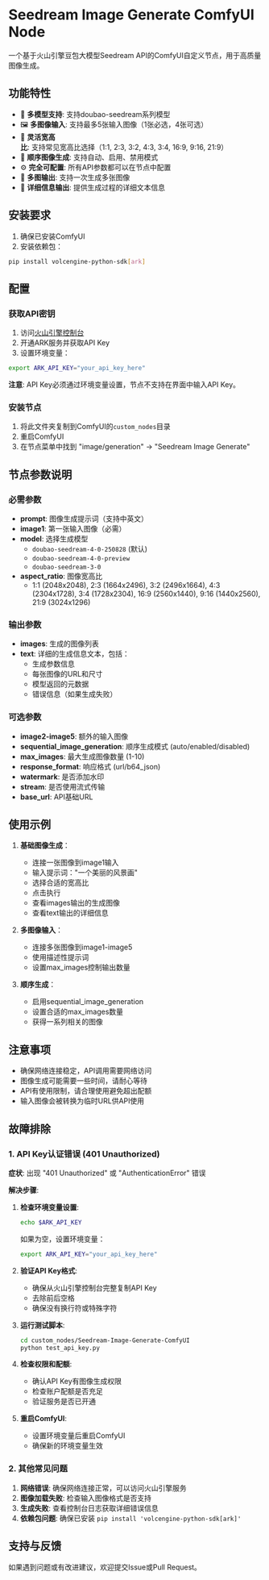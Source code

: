 # Seedream Image Generate ComfyUI Node

一个基于火山引擎豆包大模型Seedream API的ComfyUI自定义节点，用于高质量图像生成。

## 功能特性

- 🎨 **多模型支持**: 支持doubao-seedream系列模型
- 🖼️ **多图像输入**: 支持最多5张输入图像（1张必选，4张可选）
- 📐 **灵活宽高比**: 支持常见宽高比选择（1:1, 2:3, 3:2, 4:3, 3:4, 16:9, 9:16, 21:9）
- 🔄 **顺序图像生成**: 支持自动、启用、禁用模式
- ⚙️ **完全可配置**: 所有API参数都可以在节点中配置
- 🎯 **多图输出**: 支持一次生成多张图像
- 📄 **详细信息输出**: 提供生成过程的详细文本信息

## 安装要求

1. 确保已安装ComfyUI
2. 安装依赖包：
```bash
pip install volcengine-python-sdk[ark]
```

## 配置

### 获取API密钥
1. 访问[火山引擎控制台](https://console.volcengine.com/)
2. 开通ARK服务并获取API Key
3. 设置环境变量：
```bash
export ARK_API_KEY="your_api_key_here"
```
**注意**: API Key必须通过环境变量设置，节点不支持在界面中输入API Key。

### 安装节点
1. 将此文件夹复制到ComfyUI的`custom_nodes`目录
2. 重启ComfyUI
3. 在节点菜单中找到 "image/generation" → "Seedream Image Generate"

## 节点参数说明

### 必需参数
- **prompt**: 图像生成提示词（支持中英文）
- **image1**: 第一张输入图像（必需）
- **model**: 选择生成模型
  - `doubao-seedream-4-0-250828` (默认)
  - `doubao-seedream-4-0-preview`
  - `doubao-seedream-3-0`
- **aspect_ratio**: 图像宽高比
  - 1:1 (2048x2048), 2:3 (1664x2496), 3:2 (2496x1664), 4:3 (2304x1728), 3:4 (1728x2304), 16:9 (2560x1440), 9:16 (1440x2560), 21:9 (3024x1296)

### 输出参数
- **images**: 生成的图像列表
- **text**: 详细的生成信息文本，包括：
  - 生成参数信息
  - 每张图像的URL和尺寸
  - 模型返回的元数据
  - 错误信息（如果生成失败）

### 可选参数
- **image2-image5**: 额外的输入图像
- **sequential_image_generation**: 顺序生成模式 (auto/enabled/disabled)
- **max_images**: 最大生成图像数量 (1-10)
- **response_format**: 响应格式 (url/b64_json)
- **watermark**: 是否添加水印
- **stream**: 是否使用流式传输
- **base_url**: API基础URL

## 使用示例

1. **基础图像生成**：
   - 连接一张图像到image1输入
   - 输入提示词："一个美丽的风景画"
   - 选择合适的宽高比
   - 点击执行
   - 查看images输出的生成图像
   - 查看text输出的详细信息

2. **多图像输入**：
   - 连接多张图像到image1-image5
   - 使用描述性提示词
   - 设置max_images控制输出数量

3. **顺序生成**：
   - 启用sequential_image_generation
   - 设置合适的max_images数量
   - 获得一系列相关的图像

## 注意事项

- 确保网络连接稳定，API调用需要网络访问
- 图像生成可能需要一些时间，请耐心等待
- API有使用限制，请合理使用避免超出配额
- 输入图像会被转换为临时URL供API使用

## 故障排除

### 1. API Key认证错误 (401 Unauthorized)

**症状**: 出现 "401 Unauthorized" 或 "AuthenticationError" 错误

**解决步骤**:
1. **检查环境变量设置**:
   ```bash
   echo $ARK_API_KEY
   ```
   如果为空，设置环境变量：
   ```bash
   export ARK_API_KEY="your_api_key_here"
   ```

2. **验证API Key格式**:
   - 确保从火山引擎控制台完整复制API Key
   - 去除前后空格
   - 确保没有换行符或特殊字符

3. **运行测试脚本**:
   ```bash
   cd custom_nodes/Seedream-Image-Generate-ComfyUI
   python test_api_key.py
   ```

4. **检查权限和配额**:
   - 确认API Key有图像生成权限
   - 检查账户配额是否充足
   - 验证服务是否已开通

5. **重启ComfyUI**:
   - 设置环境变量后重启ComfyUI
   - 确保新的环境变量生效

### 2. 其他常见问题

1. **网络错误**: 确保网络连接正常，可以访问火山引擎服务
2. **图像加载失败**: 检查输入图像格式是否支持
3. **生成失败**: 查看控制台日志获取详细错误信息
4. **依赖包问题**: 确保已安装 `pip install 'volcengine-python-sdk[ark]'`

## 支持与反馈

如果遇到问题或有改进建议，欢迎提交Issue或Pull Request。
